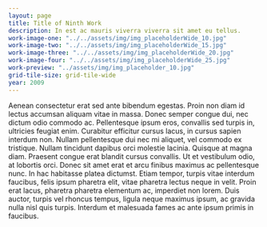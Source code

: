 ```yaml
---
layout: page
title: Title of Ninth Work
description: In est ac mauris viverra viverra sit amet eu tellus.
work-image-one: "../../assets/img/img_placeholderWide_10.jpg"
work-image-two: "../../assets/img/img_placeholderWide_15.jpg"
work-image-three: "../../assets/img/img_placeholderWide_20.jpg"
work-image-four: "../../assets/img/img_placeholderWide_25.jpg"
work-preview: "../assets/img/img_placeholder_10.jpg"
grid-tile-size: grid-tile-wide
year: 2009
---
```


Aenean consectetur erat sed ante bibendum egestas. Proin non diam id lectus accumsan aliquam vitae in massa. Donec semper congue dui, nec dictum odio commodo ac. Pellentesque ipsum eros, convallis sed turpis in, ultricies feugiat enim. Curabitur efficitur cursus lacus, in cursus sapien interdum non. Nullam pellentesque dui nec mi aliquet, vel commodo ex tristique. Nullam tincidunt dapibus orci molestie lacinia. Quisque at magna diam. Praesent congue erat blandit cursus convallis. Ut et vestibulum odio, at lobortis orci. Donec sit amet erat et arcu finibus maximus ac pellentesque nunc. In hac habitasse platea dictumst. Etiam tempor, turpis vitae interdum faucibus, felis ipsum pharetra elit, vitae pharetra lectus neque in velit. Proin erat lacus, pharetra pharetra elementum ac, imperdiet non lorem. Duis auctor, turpis vel rhoncus tempus, ligula neque maximus ipsum, ac gravida nulla nisl quis turpis. Interdum et malesuada fames ac ante ipsum primis in faucibus.
